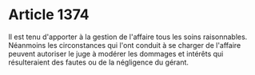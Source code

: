 # Article 1374

Il est tenu d'apporter à la gestion de l'affaire tous les soins      raisonnables. Néanmoins les circonstances qui l'ont conduit à se charger de l'affaire peuvent autoriser le juge à modérer les dommages et intérêts qui résulteraient des fautes ou de la négligence du gérant.
